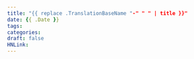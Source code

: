 ```yaml
---
title: "{{ replace .TranslationBaseName "-" " " | title }}"
date: {{ .Date }}
tags:
categories:
draft: false
HNLink: 
---
```

